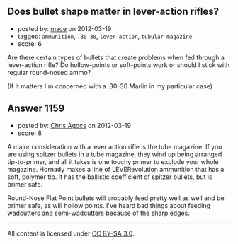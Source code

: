 ## Does bullet shape matter in lever-action rifles?

- posted by: [mace](https://stackexchange.com/users/-1/163-mace) on 2012-03-19
- tagged: `ammunition`, `.30-30`, `lever-action`, `tubular-magazine`
- score: 6

Are there certain types of bullets that create problems when fed through a lever-action rifle? Do hollow-points or soft-points work or should I stick with regular round-nosed ammo?

(If it matters I'm concerned with a .30-30 Marlin in my particular case)


## Answer 1159

- posted by: [Chris Agocs](https://stackexchange.com/users/-1/12-chris-agocs) on 2012-03-19
- score: 8

A major consideration with a lever action rifle is the tube magazine. If you are using spitzer bullets in a tube magazine, they wind up being arranged tip-to-primer, and all it takes is one touchy primer to explode your whole magazine. Hornady makes a line of LEVERevolution ammunition that has a soft, polymer tip. It has the ballistic coefficient of spitzer bullets, but is primer safe.

Round-Nose Flat Point bullets will probably feed pretty well as well and be primer safe, as will hollow points. I've heard bad things about feeding wadcutters and semi-wadcutters because of the sharp edges.



---

All content is licensed under [CC BY-SA 3.0](https://creativecommons.org/licenses/by-sa/3.0/).
